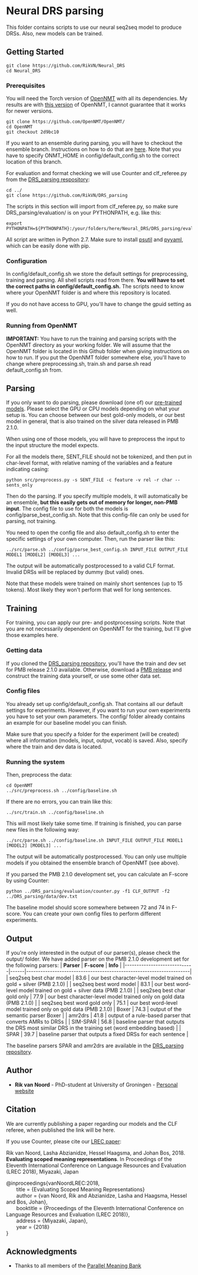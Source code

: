 # Neural DRS parsing

This folder contains scripts to use our neural seq2seq model to produce DRSs. Also, new models can be trained.

## Getting Started

```
git clone https://github.com/RikVN/Neural_DRS
cd Neural_DRS
```

### Prerequisites

You will need the Torch version of [OpenNMT](https://github.com/OpenNMT/OpenNMT) with all its dependencies. My results are with [this version](https://github.com/OpenNMT/OpenNMT/tree/2d9bc10a459bf4bd1e7ce1848e4575755c11b31c) of OpenNMT, I cannot guarantee that it works for newer versions.

```
git clone https://github.com/OpenNMT/OpenNMT/
cd OpenNMT
git checkout 2d9bc10
```

If you want to an ensemble during parsing, you will have to checkout the ensemble branch. Instructions on how to do that are [here](http://forum.opennmt.net/t/ensemble-decoding/115/11). Note that you have to specify ONMT_HOME in config/default_config.sh to the correct location of this branch. 

For evaluation and format checking we will use Counter and clf_referee.py from the [DRS_parsing respository](https://github.com/RikVN/DRS_parsing):

```
cd ../
git clone https://github.com/RikVN/DRS_parsing
```

The scripts in this section will import from clf_referee.py, so make sure DRS_parsing/evaluation/ is on your PYTHONPATH, e.g. like this:

```
export PYTHONPATH=${PYTHONPATH}:/your/folders/here/Neural_DRS/DRS_parsing/evaluation/
```

All script are written in Python 2.7. Make sure to install [psutil](https://pypi.python.org/pypi/psutil) and [pyyaml](https://pypi.org/project/PyYAML/), which can be easily done with pip.

### Configuration

In config/default_config.sh we store the default settings for preprocessing, training and parsing. All shell scripts read from there. **You will have to set the correct paths in config/default_config.sh.** The scripts need to know where your OpenNMT folder is and where this repository is located.

If you do not have access to GPU, you'll have to change the gpuid setting as well.

### Running from OpenNMT

**IMPORTANT:** You have to run the training and parsing scripts with the OpenNMT directory as your working folder. We will assume that the OpenNMT folder is located in this Github folder when giving instructions on how to run. If you put the OpenNMT folder somewhere else, you'll have to change where preprocessing.sh, train.sh and parse.sh read default_config.sh from.

## Parsing

If you only want to do parsing, please download (one of) our [pre-trained models](http://www.let.rug.nl/rikvannoord/DRS/models/). Please select the GPU or CPU models depending on what your setup is. You can choose between our best gold-only models, or our best model in general, that is also trained on the silver data released in PMB 2.1.0.

When using one of those models, you will have to preprocess the input to the input structure the model expects.

For all the models there, SENT_FILE should not be tokenized, and then put in char-level format, with relative naming of the variables and a feature indicating casing:

```
python src/preprocess.py -s SENT_FILE -c feature -v rel -r char --sents_only
```

Then do the parsing. If you specify multiple models, it will automatically be an ensemble, **but this easily gets out of memory for longer, non-PMB input**. The config file to use for both the models is config/parse_best_config.sh. Note that this config-file can only be used for parsing, not training. 

You need to open the config file and also default_config.sh to enter the specific settings of your own computer. Then, run the parser like this:

```
../src/parse.sh ../config/parse_best_config.sh INPUT_FILE OUTPUT_FILE MODEL1 [MODEL2] [MODEL3] ...
```

The output will be automatically postprocessed to a valid CLF format. Invalid DRSs will be replaced by dummy (but valid) ones.

Note that these models were trained on mainly short sentences (up to 15 tokens). Most likely they won't perform that well for long sentences.

## Training

For training, you can apply our pre- and postprocessing scripts. Note that you are not necessarily dependent on OpenNMT for the training, but I'll give those examples here.

### Getting data ###

If you cloned the [DRS_parsing repository](https://github.com/RikVN/DRS_parsing), you'll have the train and dev set for PMB release 2.1.0 available. Otherwise, download a [PMB release](http://pmb.let.rug.nl/data.php) and construct the training data yourself, or use some other data set.

### Config files ###

You already set up config/default_config.sh. That contains all our default settings for experiments. However, if you want to run your own experiments you have to set your own parameters. The config/ folder already contains an example for our baseline model you can finish.

Make sure that you specify a folder for the experiment (will be created) where all information (models, input, output, vocab) is saved. Also, specify where the train and dev data is located.

### Running the system ###

Then, preprocess the data:

```
cd OpenNMT
../src/preprocess.sh ../config/baseline.sh
```

If there are no errors, you can train like this:

```
../src/train.sh ../config/baseline.sh
```

This will most likely take some time. If training is finished, you can parse new files in the following way:

```
../src/parse.sh ../config/baseline.sh INPUT_FILE OUTPUT_FILE MODEL1 [MODEL2] [MODEL3] ...
```

The output will be automatically postprocessed. You can only use multiple models if you obtained the ensemble branch of OpenNMT (see above).

If you parsed the PMB 2.1.0 development set, you can calculate an F-score by using Counter:

```
python ../DRS_parsing/evaluation/counter.py -f1 CLF_OUTPUT -f2 ../DRS_parsing/data/dev.txt
```

The baseline model should score somewhere between 72 and 74 in F-score. You can create your own config files to perform different experiments.

## Output ##

If you're only interested in the output of our parser(s), please check the output/ folder. We have added parser on the PMB 2.1.0 development set for the following parsers:
| **Parser**				  | **F-score**	| **Info** |
|-----------------------------|------|---------------------------------------------------------------------|
| seq2seq best char model     | 83.6 | our best character-level model trained on gold + silver (PMB 2.1.0) |
| seq2seq best word model     | 83.1 | our best word-level model trained on gold + silver data (PMB 2.1.0) |
| seq2seq best char gold only | 77.9 | our best character-level model trained only on gold data (PMB 2.1.0) |
|  seq2seq best word gold only | 75.1 | our best word-level model trained only on gold data (PMB 2.1.0)
|  Boxer                       | 74.3 | output of the semantic parser Boxer |
|  amr2drs                     | 41.8 | output of a rule-based parser that converts AMRs to DRSs |
|  SIM-SPAR                    | 56.8 | baseline parser that outputs the DRS most similar DRS in the training set (word embedding based) |
|  SPAR                        | 39.7 | baseline parser that outputs a fixed DRSs for each sentence |

The baseline parsers SPAR and amr2drs are available in the [DRS_parsing repository](https://github.com/RikVN/DRS_parsing).

## Author

* **Rik van Noord** - PhD-student at University of Groningen - [Personal website](http://www.rikvannoord.nl)

## Citation ##

We are currently publishing a paper regarding our models and the CLF referee, when published the link will be here.

If you use Counter, please cite our [LREC paper](http://www.let.rug.nl/rob/doc/lrec2018.pdf):

Rik van Noord, Lasha Abzianidze, Hessel Haagsma, and Johan Bos, 2018. **Evaluating scoped meaning representations**. In Proceedings of the Eleventh International Conference on Language Resources and Evaluation (LREC 2018), Miyazaki, Japan

@inproceedings{vanNoordLREC:2018,  
&nbsp;&nbsp;&nbsp;&nbsp;&nbsp;&nbsp; title = {Evaluating Scoped Meaning Representations}  
&nbsp;&nbsp;&nbsp;&nbsp;&nbsp;&nbsp; author    = {van Noord, Rik and Abzianidze, Lasha and Haagsma, Hessel and Bos, Johan},  
&nbsp;&nbsp;&nbsp;&nbsp;&nbsp;&nbsp; booktitle = {Proceedings of the Eleventh International Conference on Language Resources and Evaluation (LREC 2018)},  
&nbsp;&nbsp;&nbsp;&nbsp;&nbsp;&nbsp; address   = {Miyazaki, Japan},  
&nbsp;&nbsp;&nbsp;&nbsp;&nbsp;&nbsp; year      = {2018}  
}  

## Acknowledgments

* Thanks to all members of the [Parallel Meaning Bank](http://pmb.let.rug.nl)
